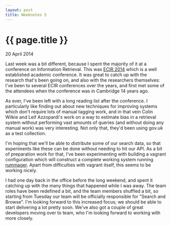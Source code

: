 ```yaml
---
layout: post
title: Weeknotes 5
---
```


{{ page.title }}
================

<p class="meta">20 April 2014<p>

Last week was a bit different, because I spent the majority of it at a
conference on Information Retrieval.  This was [ECIR 2014](http://ecir2014.org)
which is a well established academic conference.  It was great to catch up with
the research that's been going on, and also with the researchers themselves:
I've been to several ECIR conferences over the years, and first met some of the
attendees when the conference was in Cambridge 14 years ago.

As ever, I've been left with a long reading list after the conference.  I
particularly like finding out about new techniques for improving systems which
don't require lots of manual tagging work, and in that vein Colin Wilkie and
Leif Azzopardi's work on a way to estimate bias in a retrieval system without
performing vast amounts of queries (and without doing any manual work) was very
interesting.  Not only that, they'd been using gov.uk as a test collection.

I'm hoping that we'll be able to distribute some of our search data, so that
experiments like these can be done without needing to hit our API.  As a bit of
preparation work for that, I've been experimenting with building a vagrant
configuration which will construct a complete working system running
[rummager](https://github.com/alphagov/rummager).  Apart from difficulties with
vagrant itself, this seems to be working nicely.

I had one day back in the office before the long weekend, and spent it catching
up with the many things that happened while I was away.  The team roles have
been redefined a bit, and the team members shuffled a bit, so starting from
Tuesday our team will be officially responsible for "Search and Browse".  I'm
looking forward to this increased focus; we should be able to start delivering
a lot pretty soon.  We've also got a couple of great developers moving over to team,
who I'm looking forward to working with more closely.
